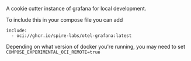 A cookie cutter instance of grafana for local development.

To include this in your compose file you can add

```
include:
  - oci://ghcr.io/spire-labs/otel-grafana:latest

```


Depending on what version of docker you're running, you may need to set `COMPOSE_EXPERIMENTAL_OCI_REMOTE=true` 
